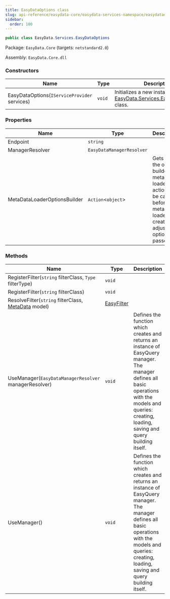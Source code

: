 ```yaml
---
title: EasyDataOptions class
slug: api-reference/easydata-core/easydata-services-namespace/easydataoptions-class
sidebar:
  order: 100
---
```


```csharp
public class EasyData.Services.EasyDataOptions

```
Package: `EasyData.Core` (targets: `netstandard2.0`)

Assembly: `EasyData.Core.dll`

### Constructors

| Name | Type | Description | 
| --- | --- | --- | 
| EasyDataOptions(`IServiceProvider` services) | `void` | Initializes a new instance of the [EasyData.Services.EasyDataOptions](/easyquery/docs/api-reference/easydata-core/easydata-services-namespace/easydataoptions-class) class. | 


### Properties

| Name | Type | Description | 
| --- | --- | --- | 
| Endpoint | `string` |  | 
| ManagerResolver | `EasyDataManagerResolver` |  | 
| MetaDataLoaderOptionsBuilder | `Action`&lt;`object`&gt; | Gets or sets the options builder for metadata loader.  This action will be called before metadata loader creation to adjust the options passed to it | 


### Methods

| Name | Type | Description | 
| --- | --- | --- | 
| RegisterFilter(`string` filterClass, `Type` filterType) | `void` |  | 
| RegisterFilter(`string` filterClass) | `void` |  | 
| ResolveFilter(`string` filterClass, [MetaData](/easyquery/docs/api-reference/easydata-core/easydata-namespace/metadata-class) model) | [EasyFilter](/easyquery/docs/api-reference/easydata-core/easydata-services-namespace/easyfilter-class) |  | 
| UseManager(`EasyDataManagerResolver` managerResolver) | `void` | Defines the function which creates and returns an instance of EasyQuery manager.  The manager defines all basic operations with the models and queries: creating, loading, saving and query building itself. | 
| UseManager() | `void` | Defines the function which creates and returns an instance of EasyQuery manager.  The manager defines all basic operations with the models and queries: creating, loading, saving and query building itself. |
